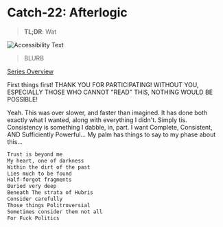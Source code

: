 # Catch-22: Afterlogic

> **TL;DR**: Wat

![Accessibility Text](/docs/catch_22/images/_banner.jpg)
> BLURB

[Series Overview](https://medium.com/@bankoga/catch-22-overview-of-an-anthological-pedestal-66458dfb5c1d)

First things first! THANK YOU FOR PARTICIPATING! WITHOUT YOU, ESPECIALLY THOSE WHO CANNOT "READ" THIS, NOTHING WOULD BE POSSIBLE!

Yeah. This was over slower, and faster than imagined. It has done both exactly what I wanted, along with everything I didn't. Simply tis. Consistency is something I dabble, in, part. I want Complete, Consistent, AND Sufficiently Powerful... My palm has things to say to my phase about this...

```md
Trust is beyond me
My heart, one of darkness
Within the dirt of the past
Lies much to be found
Half-forgot fragments
Buried very deep
Beneath The strata of Hubris
Consider carefully
Those things Politroversial
Sometimes consider them not all
For Fuck Politics
```
